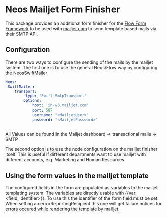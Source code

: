 # Neos Mailjet Form Finisher

This package provides an additional form finisher for the [Flow Form Framework](https://github.com/neos/form) to be used 
with [mailjet.com](http://mailjet.com) to send template based mails via their SMTP API.

## Configuration

There are two ways to configure the sending of the mails by the mailjet system.
The first one is to use the general Neos/Flow way by configuring the NeosSwiftMailer 

```yaml
Neos:
 SwiftMailer:
    transport:
         type: 'Swift_SmtpTransport'
        options:
            host: 'in-v3.mailjet.com'
            port: 587
            username: '<MailjetUser>'
            password: '<MailjetPassword>'
      
```

All Values can be found in the Mailjet dashboard -> transactional mails -> SMTP

The second option is to use the node configuration on the mailjet finisher itself. 
This is useful if different departments want to use mailjet with different accounts, e.q. Marketing and Human Resources.

## Using the form values in the mailjet template

The configured fields in the form are populated as variables to the mailjet templating system. 
The variables are directly usable with {{var:<field_identifier>}}. To use this the identifier of the form field must be set.
When setting an errorReportingRecipient this one will get failure notices for errors occured while rendering the template by mailjet.